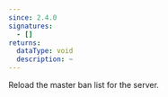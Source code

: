 ```yaml
---
since: 2.4.0
signatures:
  - []
returns:
  dataType: void
  description: ~
---
```


Reload the master ban list for the server.
